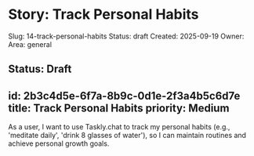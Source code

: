 # Story: Track Personal Habits
Slug: 14-track-personal-habits
Status: draft
Created: 2025-09-19
Owner: 
Area: general

Status: Draft
---
id: 2b3c4d5e-6f7a-8b9c-0d1e-2f3a4b5c6d7e
title: Track Personal Habits
priority: Medium
---
As a user, I want to use Taskly.chat to track my personal habits (e.g., 'meditate daily', 'drink 8 glasses of water'), so I can maintain routines and achieve personal growth goals.

